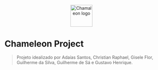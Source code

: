 <p align="center">
    <img src="https://raw.github.com/guilherme-lindo/projeto-bandtec/blob/master/Site/logo.png
" alt="Chamaleon logo" width="72">
</p>


# Chameleon Project

>Projeto idealizado por Adaías Santos, Christian Raphael, Gisele Flor, 
Guilherme da Silva, Guilherme de Sá e Gustavo Henrique.
